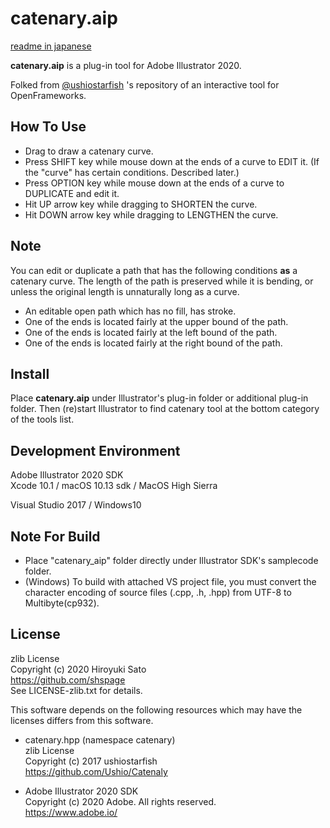 # catenary.aip

[readme in japanese](https://github.com/shspage/catenary_aip/blob/master/readme_ja.md)

__catenary.aip__ is a plug-in tool for Adobe Illustrator 2020.

Folked from [@ushiostarfish](https://github.com/Ushio) 's repository of an interactive tool for OpenFrameworks. 

## How To Use

* Drag to draw a catenary curve.
* Press SHIFT key while mouse down at the ends of a curve to EDIT it. (If the "curve" has certain conditions. Described later.)
* Press OPTION key while mouse down at the ends of a curve to DUPLICATE and edit it.
* Hit UP arrow key while dragging to SHORTEN the curve.
* Hit DOWN arrow key while dragging to LENGTHEN the curve.

## Note

You can edit or duplicate a path that has the following conditions __as__ a catenary curve.
The length of the path is preserved while it is bending, or unless the original length is unnaturally long as a curve.

* An editable open path which has no fill, has stroke.
* One of the ends is located fairly at the upper bound of the path.
* One of the ends is located fairly at the left bound of the path.
* One of the ends is located fairly at the right bound of the path.


## Install

Place __catenary.aip__ under Illustrator's plug-in folder or additional plug-in folder. Then (re)start Illustrator to find catenary tool at the bottom category of the tools list. 


## Development Environment

Adobe Illustrator 2020 SDK  
Xcode 10.1 / macOS 10.13 sdk / MacOS High Sierra

Visual Studio 2017 / Windows10

## Note For Build

* Place "catenary_aip" folder directly under Illustrator SDK's samplecode folder.
* (Windows) To build with attached VS project file, you must convert the character encoding of source files (.cpp, .h, .hpp) from UTF-8 to Multibyte(cp932).

## License

zlib License  
Copyright (c) 2020 Hiroyuki Sato  
https://github.com/shspage  
See LICENSE-zlib.txt for details.

This software depends on the following resources which may have the licenses differs from this software.

* catenary.hpp (namespace catenary)  
zlib License  
Copyright (c) 2017 ushiostarfish  
https://github.com/Ushio/Catenaly

* Adobe Illustrator 2020 SDK  
Copyright (c) 2020 Adobe. All rights reserved.  
https://www.adobe.io/


